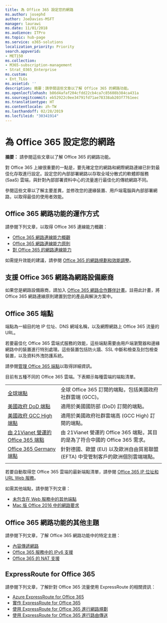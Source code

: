 ```yaml
---
title: 為 Office 365 設定您的網路
ms.author: josephd
author: JoeDavies-MSFT
manager: laurawi
ms.date: 11/01/2018
ms.audience: ITPro
ms.topic: hub-page
ms.service: o365-solutions
localization_priority: Priority
search.appverid:
- MET150
ms.collection:
- M365-subscription-management
- Strat_O365_Enterprise
ms.custom:
- Ent_TLGs
ms.assetid: ''
description: 摘要：請參閱這些文章以了解 Office 365 的網路功能。
ms.openlocfilehash: b86d4afaf204cfdd22cb4ca7c85608b384ca431a
ms.sourcegitcommit: eb52922c0ee34791fd71ae78338ab203f7761eec
ms.translationtype: HT
ms.contentlocale: zh-TW
ms.lasthandoff: 02/28/2019
ms.locfileid: "30341914"
---
```

# <a name="set-up-your-network-for-office-365"></a>為 Office 365 設定您的網路

**摘要：** 請參閱這些文章以了解 Office 365 的網路功能。
  
對 Office 365 上線很重要的一點是，要先確定您的網路和網際網路連線已針對最佳化存取進行設定。設定您的內部部署網路以存取全域分散式的軟體即服務 (SaaS) 雲端，與針對內部部署資料中心的流量進行最佳化的傳統網路不同。 

參閱這些文章以了解主要差異，並修改您的邊緣裝置、用戶端電腦與內部部署網路，以取得最佳的使用者效能。

## <a name="how-office-365-networking-works"></a>Office 365 網路功能的運作方式

請參閱下列文章，以取得 Office 365 連線能力概觀：

- [Office 365 網路連線能力概觀](office-365-networking-overview.md)
- [Office 365 網路連線能力原則](office-365-network-connectivity-principles.md)
- [對 Office 365 的網路連線能力](network-connectivity.md)

如需提升效能的建議，請參閱 [Office 365 的網路規劃和效能調整](network-planning-and-performance.md)。

## <a name="support-office-365-networking-as-a-network-equipment-vendor"></a>支援 Office 365 網路為網路設備廠商

如果您是網路設備廠商，請加入 [Office 365 網路合作夥伴計畫](office-365-networking-partner-program.md)。註冊此計畫，將 Office 365 網路連線原則建置到您的產品與解決方案中。 

## <a name="office-365-endpoints"></a>Office 365 端點

端點為一組目的地 IP 位址、DNS 網域名稱，以及網際網路上 Office 365 流量的 URL。 

若要最佳化 Office 365 雲端式服務的效能，這些端點需要由用戶端瀏覽器和邊緣網路中的裝置進行特別處理。這些裝置包括防火牆、SSL 中斷和檢查及封包檢查裝置，以及資料外洩防護系統。

請參閱[管理 Office 365 端點](managing-office-365-endpoints.md)以取得詳細資訊。

目前有五種不同的 Office 365 雲端。下表顯示每種雲端的端點清單。

|||
|:-------|:-----|
| [全球端點](urls-and-ip-address-ranges.md) | 全球 Office 365 訂閱的端點，包括美國政府社群雲端 (GCC)。 |
| [美國政府 DoD 端點](office-365-u-s-government-dod-endpoints.md) | 適用於美國國防部 (DoD) 訂閱的端點。 |
| [美國政府 GCC High 端點](office-365-u-s-government-gcc-high-endpoints.md) | 適用於美國政府社群雲端高 (GCC High) 訂閱的端點。 |
| [由 21Vianet 營運的 Office 365 端點](urls-and-ip-address-ranges-21vianet.md) | 由 21Vianet 營運的 Office 365 端點，其目的是為了符合中國的 Office 365 需求。 |
| [Office 365 Germany 端點](office-365-germany-endpoints.md) | 針對德國、歐盟 (EU) 以及歐洲自由貿易聯盟 (EFTA) 中受管制客戶的歐洲個別雲端端點。 |
|||

若要自動取得您 Office 365 雲端的最新端點清單，請參閱 [Office 365 IP 位址和 URL Web 服務](office-365-ip-web-service.md)。

如需其他端點，請參閱下列文章：

- [未包含在 Web 服務中的其他端點](additional-office365-ip-addresses-and-urls.md)
- [Mac 版 Office 2016 中的網路要求](network-requests-in-office-2016-for-mac.md)


## <a name="additional-topics-for-office-365-networking"></a>Office 365 網路功能的其他主題

請參閱下列文章，了解 Office 365 網路功能中的特定主題：

- [內容傳遞網路](content-delivery-networks.md)
- [Office 365 服務中的 IPv6 支援](ipv6-support.md)
- [Office 365 的 NAT 支援](nat-support-with-office-365.md)

## <a name="expressroute-for-office-365"></a>ExpressRoute for Office 365

請參閱下列文章，了解針對 Office 365 流量使用 ExpressRoute 的相關資訊：

- [Azure ExpressRoute for Office 365](azure-expressroute.md)
- [實作 ExpressRoute for Office 365](implementing-expressroute.md)
- [使用 ExpressRoute for Office 365 進行網路規劃](network-planning-with-expressroute.md)
- [使用 ExpressRoute for Office 365 進行路由傳送](routing-with-expressroute.md)
